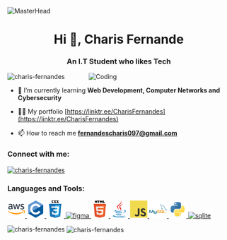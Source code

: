 ![MasterHead](https://png.pngtree.com/background/20210710/original/pngtree-full-anime-style-technology-city-architecture-background-picture-image_968368.jpg)
<h1 align="center">Hi 👋, Charis Fernande</h1>
<h3 align="center">An I.T Student who likes Tech</h3>
<img align="right" alt="Coding" width="320" src="https://media.tenor.com/aJks9FZujpYAAAAM/retrowave-tech.gif">

<p align="left"> <img src="https://komarev.com/ghpvc/?username=charis-fernandes&label=Profile%20views&color=0e75b6&style=flat" alt="charis-fernandes" /> </p>

- 🌱 I’m currently learning **Web Development, Computer Networks and Cybersecurity**

- 👨‍💻 My portfolio [https://linktr.ee/CharisFernandes](https://linktr.ee/CharisFernandes)

- 📫 How to reach me **fernandescharis097@gmail.com**

<h3 align="left">Connect with me:</h3>
<p align="left">
<a href="https://linkedin.com/charis-fernandes" target="blank"><img align="center" src="https://raw.githubusercontent.com/rahuldkjain/github-profile-readme-generator/master/src/images/icons/Social/linked-in-alt.svg" alt="charis-fernandes" height="30" width="40" /></a>
</p>

<h3 align="left">Languages and Tools:</h3>
<p align="left"> <a href="https://aws.amazon.com" target="_blank" rel="noreferrer"> <img src="https://raw.githubusercontent.com/devicons/devicon/master/icons/amazonwebservices/amazonwebservices-original-wordmark.svg" alt="aws" width="40" height="40"/> </a> <a href="https://www.cprogramming.com/" target="_blank" rel="noreferrer"> <img src="https://raw.githubusercontent.com/devicons/devicon/master/icons/c/c-original.svg" alt="c" width="40" height="40"/> </a> <a href="https://www.w3schools.com/css/" target="_blank" rel="noreferrer"> <img src="https://raw.githubusercontent.com/devicons/devicon/master/icons/css3/css3-original-wordmark.svg" alt="css3" width="40" height="40"/> </a> <a href="https://www.figma.com/" target="_blank" rel="noreferrer"> <img src="https://www.vectorlogo.zone/logos/figma/figma-icon.svg" alt="figma" width="40" height="40"/> </a> <a href="https://www.w3.org/html/" target="_blank" rel="noreferrer"> <img src="https://raw.githubusercontent.com/devicons/devicon/master/icons/html5/html5-original-wordmark.svg" alt="html5" width="40" height="40"/> </a> <a href="https://www.java.com" target="_blank" rel="noreferrer"> <img src="https://raw.githubusercontent.com/devicons/devicon/master/icons/java/java-original.svg" alt="java" width="40" height="40"/> </a> <a href="https://developer.mozilla.org/en-US/docs/Web/JavaScript" target="_blank" rel="noreferrer"> <img src="https://raw.githubusercontent.com/devicons/devicon/master/icons/javascript/javascript-original.svg" alt="javascript" width="40" height="40"/> </a> <a href="https://www.mysql.com/" target="_blank" rel="noreferrer"> <img src="https://raw.githubusercontent.com/devicons/devicon/master/icons/mysql/mysql-original-wordmark.svg" alt="mysql" width="40" height="40"/> </a> <a href="https://www.python.org" target="_blank" rel="noreferrer"> <img src="https://raw.githubusercontent.com/devicons/devicon/master/icons/python/python-original.svg" alt="python" width="40" height="40"/> </a> <a href="https://www.sqlite.org/" target="_blank" rel="noreferrer"> <img src="https://www.vectorlogo.zone/logos/sqlite/sqlite-icon.svg" alt="sqlite" width="40" height="40"/> </a> </p>

<p><img align="left" src="https://github-readme-stats.vercel.app/api/top-langs?username=charis-fernandes&show_icons=true&locale=en&layout=compact" alt="charis-fernandes" /></p>

<p>&nbsp;<img align="center" src="https://github-readme-stats.vercel.app/api?username=charis-fernandes&show_icons=true&locale=en" alt="charis-fernandes" /></p>
